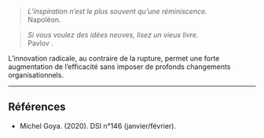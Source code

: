 >*L’inspiration n’est le plus souvent qu’une réminiscence.*<br/>
>Napoléon. 

>*Si vous voulez des idées neuves, lisez un vieux livre.*<br/>
>Pavlov .

L’innovation radicale, au contraire de la rupture, permet une forte augmentation de l’efficacité sans imposer de profonds changements organisationnels. 

---

## Références

- Michel Goya. (2020). DSI n°146 (janvier/février).